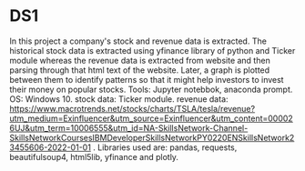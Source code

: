 # DS1
In this project a company's stock and revenue data is extracted. The historical stock data is extracted using yfinance library of python and Ticker module whereas the revenue data is extracted from website and then parsing through that html text of the website. Later, a graph is plotted between them to identify patterns so that it might help investors to invest their money on popular stocks.
Tools: Jupyter notebbok, anaconda prompt.
OS: Windows 10.
stock data: Ticker module.
revenue data: https://www.macrotrends.net/stocks/charts/TSLA/tesla/revenue?utm_medium=Exinfluencer&utm_source=Exinfluencer&utm_content=000026UJ&utm_term=10006555&utm_id=NA-SkillsNetwork-Channel-SkillsNetworkCoursesIBMDeveloperSkillsNetworkPY0220ENSkillsNetwork23455606-2022-01-01 .
Libraries used are: pandas, requests, beautifulsoup4, html5lib, yfinance and plotly.
